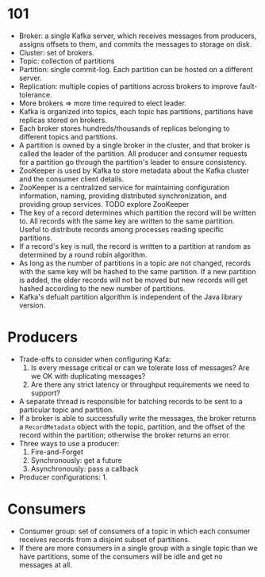 # 101
- Broker: a single Kafka server, which receives messages from producers,
  assigns offsets to them, and commits the messages to storage on disk.
- Cluster: set of brokers.
- Topic: collection of partitions
- Partition: single commit-log. Each partition can be hosted on a different
  server.
- Replication: multiple copies of partitions across brokers to improve
  fault-tolerance.
- More brokers => more time required to elect leader.
- Kafka is organized into topics, each topic has partitions, partitions have
  replicas stored on brokers.
- Each broker stores hundreds/thousands of replicas belonging to different
  topics and partitions.
- A partition is owned by a single broker in the cluster, and that broker is
  called the leader of the partition. All producer and consumer requests for a
  partition go through the partition's leader to ensure consistency.
- ZooKeeper is used by Kafka to store metadata about the Kafka cluster and the
  consumer client details.
- ZooKeeper is a centralized service for maintaining configuration information,
  naming, providing distributed synchronization, and providing group services.
  TODO explore ZooKeeper
- The key of a record determines which partition the record will be written to.
  All records with the same key are written to the same partition. Useful to
  distribute records among processes reading specific partitions.
- If a record's key is null, the record is written to a partition at random
  as determined by a round robin algorithm.
- As long as the number of partitions in a topic are not changed, records with
  the same key will be hashed to the same partition. If a new partition is
  added, the older records will not be moved but new records will get hashed
  according to the new number of partitions.
- Kafka's defualt partition algorithm is independent of the Java library
  version.

# Producers
- Trade-offs to consider when configuring Kafa:
  1. Is every message critical or can we tolerate loss of messages? Are we OK
     with duplicating messages?
  2. Are there any strict latency or throughput requirements we need to
     support?
- A separate thread is responsible for batching records to be sent to a
  particular topic and partition.
- If a broker is able to successfully write the messages, the broker returns a
  `RecordMetadata` object with the topic, partition, and the offset of the
  record within the partition; otherwise the broker returns an error.
- Three ways to use a producer:
  1. Fire-and-Forget
  2. Synchronously: get a future
  3. Asynchronously: pass a callback
- Producer configurations:
  1. 

# Consumers
- Consumer group: set of consumers of a topic in which each consumer receives
  records from a disjoint subset of partitions.
- If there are more consumers in a single group with a single topic than we have
  partitions, some of the consumers will be idle and get no messages at all.
